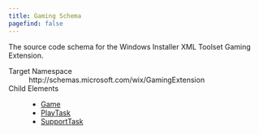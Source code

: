 ```yaml
---
title: Gaming Schema
pagefind: false
---
```

<p>             The source code schema for the Windows Installer XML Toolset Gaming Extension.         </p>
<dl>
  <dt>Target Namespace</dt>
  <dd>http://schemas.microsoft.com/wix/GamingExtension</dd>
  <dt>Child Elements</dt>
  <dd>
    <ul>
      <li>
        <a href="./game" class="extension">Game</a>
      </li>
      <li>
        <a href="./playtask" class="extension">PlayTask</a>
      </li>
      <li>
        <a href="./supporttask" class="extension">SupportTask</a>
      </li>
    </ul>
  </dd>
</dl>
